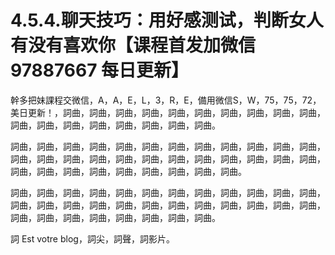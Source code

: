 # 4.5.4.聊天技巧：用好感测试，判断女人有没有喜欢你【课程首发加微信97887667 每日更新】

幹多把妹課程交微信，A，A，E，L，3，R，E，備用微信S，W，75，75，72，美日更新！，詞曲，詞曲，詞曲，詞曲，詞曲，詞曲，詞曲，詞曲，詞曲，詞曲，詞曲，詞曲，詞曲，詞曲，詞曲，詞曲，詞曲，詞曲。

詞曲，詞曲，詞曲，詞曲，詞曲，詞曲，詞曲，詞曲，詞曲，詞曲，詞曲，詞曲，詞曲，詞曲，詞曲，詞曲，詞曲，詞曲，詞曲，詞曲，詞曲，詞曲，詞曲，詞曲，詞曲，詞曲，詞曲，詞曲，詞曲，詞曲，詞曲，詞曲，詞曲。

詞曲，詞曲，詞曲，詞曲，詞曲，詞曲，詞曲，詞曲，詞曲，詞曲，詞曲，詞曲，詞曲，詞曲，詞曲，詞曲，詞曲，詞曲，詞曲，詞曲，詞曲，詞曲，詞曲，詞曲，詞曲，詞曲，詞曲，詞曲，詞曲，詞曲，詞曲，詞曲。

詞 Est votre blog，詞尖，詞聲，詞影片。